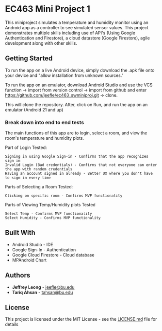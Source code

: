 # EC463 Mini Project 1

This miniproject simulates a temperature and humidity monitor using an Android app as a controller to see simulated sensor values. This project demonstrates multiple skills including use of API's (Using Google Authentication and Firestore), a cloud datastore (Google Firestore), agile development along with other skills.


## Getting Started

To run the app on a live Android device, simply download the .apk file onto your device and "allow installation from unknown sources." 

To run the app on an emulator, download Android Studio and use the VCS function -> import from version control -> import from github and enter https://github.com/jeefle/ec463_swminiproj.git -> clone. 

This will clone the repository. After, click on Run, and run the app on an emulator (Android 21 and up)

### Break down into end to end tests

The main functions of this app are to login, select a room, and view the room's temperature and humidity plots.

Part of Login Tested:
```
Signing in using Google Sign-in - Confirms that the app recognizes sign in
Invalid Login (Bad credentials) - Confirms that not everyone can enter the app with random credentials
Having an account signed in already - Better UX where you don't have to sign in every time
```
Parts of Selecting a Room Tested:
```
Clicking on specific room - Confirms MVP functionality
```
Parts of Viewing Temp/Humidity plots Tested
```
Select Temp - Confirms MVP functionality
Select Humidity - Confirms MVP functionality
```

## Built With

* Android Studio - IDE
* Google Sign-In - Authentication
* Google Cloud Firestore - Cloud database
* MPAndroid Chart

## Authors

* **Jeffrey Leong** - jeefle@bu.edu
* **Tariq Ahsan** - tahsan@bu.edu

## License

This project is licensed under the MIT License - see the [LICENSE.md](LICENSE.md) file for details
